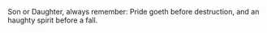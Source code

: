 Son or Daughter, always remember:
Pride goeth before destruction, and an haughty spirit before a fall.